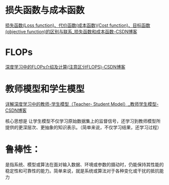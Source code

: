 # 损失函数与成本函数
[损失函数(Loss function)、代价函数(成本函数)(Cost function)、目标函数(objective function)的区别与联系_损失函数和成本函数-CSDN博客](https://blog.csdn.net/wills798/article/details/94590632)

# FLOPs
[深度学习中的FLOPs介绍及计算(注意区分FLOPS)-CSDN博客](https://blog.csdn.net/qq_41834400/article/details/120283103)

# 教师模型和学生模型
[详解深度学习中的教师-学生模型（Teacher- Student Model）_教师学生模型-CSDN博客](https://blog.csdn.net/Shirelle_/article/details/136572339)

核心思想是 让学生模型不仅学习原始数据集上的监督信号，还学习到教师模型所提供的更深层次、更抽象的知识表示。（简单来说，不仅学习结果，还学习过程）

# 鲁棒性：
是指系统、模型或算法在面对输入数据、环境或参数的摄动时，仍能保持其性能的稳定性和可靠性的能力。简单来说，就是系统或算法对于各种变化或干扰的抵抗能力